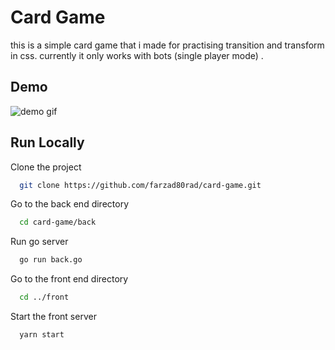 
# Card Game

this is a simple card game that i made for practising transition and transform in css. currently it only works with bots (single player mode) .

## Demo

![demo gif](https://github.com/farzad80rad/card-game/blob/main/ReadmeGif/cardGame.gif?raw=true)

  
## Run Locally

Clone the project

```bash
  git clone https://github.com/farzad80rad/card-game.git
```

Go to the back end directory

```bash
  cd card-game/back
```
Run go server
```bash
  go run back.go
```

Go to the front end directory

```bash
  cd ../front
```

Start the front server

```bash
  yarn start
```

  